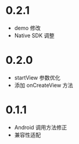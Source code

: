 # 0.2.1
* demo 修改
* Native SDK 调整

# 0.2.0
* startView 参数优化
* 添加 onCreateView 方法

# 0.1.1
* Android 调用方法修正
* 兼容性适配
